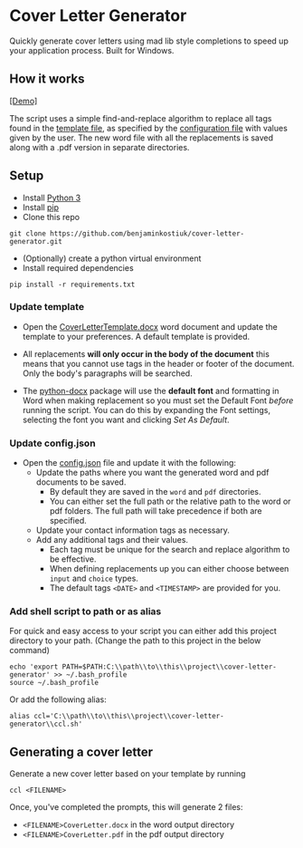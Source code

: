 # Cover Letter Generator
Quickly generate cover letters using mad lib style completions to speed up your application process. Built for Windows.

## How it works
[[Demo]](https://youtu.be/rByzDIo1LlU)

The script uses a simple find-and-replace algorithm to replace all tags found in the [template file](./CoverLetterTemplate.docx), as specified by the [configuration file](./config.json) with values given by the user. The new word file with all the replacements is saved along with a .pdf version in separate directories.

## Setup
- Install [Python 3](https://www.python.org/downloads/)
- Install [pip](https://pip.pypa.io/en/stable/installation/)
- Clone this repo
```shell
git clone https://github.com/benjaminkostiuk/cover-letter-generator.git
```
- (Optionally) create a python virtual environment
- Install required dependencies
```shell
pip install -r requirements.txt
```
### Update template
- Open the [CoverLetterTemplate.docx](./CoverLetterTemplate.docx) word document and update the template to your preferences. A default template is provided.

- All replacements **will only occur in the body of the document** this means that you cannot use tags in the header or footer of the document. Only the body's paragraphs will be searched.

- The [python-docx](https://python-docx.readthedocs.io/en/latest/) package will use the **default font** and formatting in Word when making replacement so you must set the Default Font _before_ running the script. You can do this by expanding the Font settings, selecting the font you want and clicking _Set As Default_.

### Update config.json
- Open the [config.json](./config.json) file and update it with the following:
    - Update the paths where you want the generated word and pdf documents to be saved.
        - By default they are saved in the `word` and `pdf` directories.
        - You can either set the full path or the relative path to the word or pdf folders. The full path will take precedence if both are specified.
    - Update your contact information tags as necessary.
    - Add any additional tags and their values.
        - Each tag must be unique for the search and replace algorithm to be effective.
        - When defining replacements up you can either choose between `input` and `choice` types.
        - The default tags `<DATE>` and `<TIMESTAMP>` are provided for you.


### Add shell script to path or as alias
For quick and easy access to your script you can either add this project directory to your path. (Change the path to this project in the below command)
```shell
echo 'export PATH=$PATH:C:\\path\\to\\this\\project\\cover-letter-generator' >> ~/.bash_profile
source ~/.bash_profile
```
Or add the following alias:
```shell
alias ccl='C:\\path\\to\\this\\project\\cover-letter-generator\\ccl.sh'
```

## Generating a cover letter

Generate a new cover letter based on your template by running
```shell
ccl <FILENAME>
```
Once, you've completed the prompts, this will generate 2 files:
- `<FILENAME>CoverLetter.docx` in the word output directory
- `<FILENAME>CoverLetter.pdf` in the pdf output directory 
